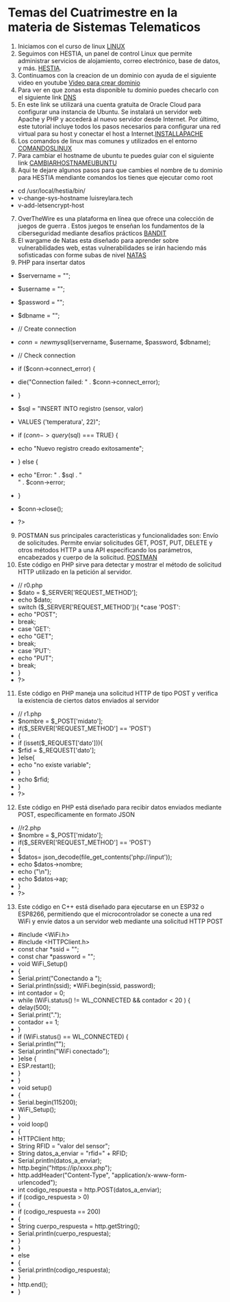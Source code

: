 # Temas del Cuatrimestre en la materia de Sistemas Telematicos 

1) Iniciamos con el curso de linux [LINUX](https://www.netacad.com/courses/fundamentos-de-linux?courseLang=es-XL&instance_id=6ba0d05e-8a4c-4303-aceb-9bbd10047548&authuser=0)
2) Seguimos con HESTIA, un panel de control Linux que permite administrar servicios de alojamiento, correo electrónico, base de datos, y más. [HESTIA](https://hestiacp.com/?authuser=0).
3) Continuamos con la creacion de un dominio con ayuda de el siguiente video en youtube [Video para crear dominio](https://www.youtube.com/playlist?list=PL-aSvPEYgSGij1bg9HvlLZAJahMNGunX7&authuser=0)
4) Para ver en que zonas esta disponible tu dominio puedes checarlo con el siguiente link [DNS](https://www.whatsmydns.net/?authuser=0)
5) En este link se  utilizará una cuenta gratuita de Oracle Cloud para configurar una instancia de Ubuntu. Se instalará un servidor web Apache y PHP y accederá al nuevo servidor desde Internet. Por último, este tutorial incluye todos los pasos necesarios para configurar una red virtual para su host y conectar el host a Internet.[INSTALLAPACHE](https://docs.oracle.com/en-us/iaas/developer-tutorials/tutorials/apache-on-ubuntu/01oci-ubuntu-apache-summary.htm?authuser=0)
6) Los comandos de linux mas comunes y utilizados en el entorno [COMANDOSLINUX](https://www.ionos.mx/digitalguide/servidores/configuracion/scp-de-linux/?authuser=0)
7) Para cambiar el hostname de ubuntu te puedes guiar con el siguiente link [CAMBIARHOSTNAMEUBUNTU](https://linuxize.com/post/how-to-change-hostname-on-ubuntu-22-04/?authuser=0)
8) Aqui te dejare algunos pasos para que cambies el nombre de tu dominio para HESTIA mendiante comandos los tienes que ejecutar como root
* cd /usr/local/hestia/bin/
* v-change-sys-hostname luisreylara.tech
* v-add-letsencrypt-host
7) OverTheWire es una plataforma en línea que ofrece una colección de juegos de guerra . Estos juegos te enseñan los fundamentos de la ciberseguridad mediante desafíos prácticos [BANDIT](https://overthewire.org/wargames/bandit/?authuser=0)
8) El wargame de Natas esta diseñado para aprender sobre vulnerabilidades web, estas vulnerabilidades se irán haciendo más sofisticadas con forme subas de nivel [NATAS](Vhttps://overthewire.org/wargames/natas/)
9) PHP para insertar datos 
* $servername = "";
* $username = "";
* $password = "";
* $dbname = "";

* // Create connection
* $conn = new mysqli($servername, $username, $password, $dbname);
* // Check connection
* if ($conn->connect_error) {
* die("Connection failed: " . $conn->connect_error);
* }

* $sql = "INSERT INTO registro (sensor, valor)
* VALUES ('temperatura', 22)";

* if ($conn->query($sql) === TRUE) {
* echo "Nuevo registro creado exitosamente";
* } else {
* echo "Error: " . $sql . "<br>" . $conn->error;
* }

* $conn->close();
* ?>
9) POSTMAN sus principales características y funcionalidades son: Envío de solicitudes. Permite enviar solicitudes GET, POST, PUT, DELETE y otros métodos HTTP a una API especificando los parámetros, encabezados y cuerpo de la solicitud. [POSTMAN](https://www.postman.com/)
10) Este código en PHP sirve para detectar y mostrar el método de solicitud HTTP utilizado en la petición al servidor.
* // r0.php
* $dato = $_SERVER['REQUEST_METHOD'];
* echo $dato;
* switch ($_SERVER['REQUEST_METHOD']){
*case 'POST':
* echo "POST";
* break;
* case 'GET':
* echo "GET";
* break;
* case 'PUT':
* echo "PUT";
* break;
* }
* ?>
11) Este código en PHP maneja una solicitud HTTP de tipo POST y verifica la existencia de ciertos datos enviados al servidor
* // r1.php
* $nombre = $_POST['midato'];
* if($_SERVER['REQUEST_METHOD'] == 'POST')
* {
* if (isset($_REQUEST['dato'])){
* $rfid = $_REQUEST['dato'];
* }else{
* echo "no existe variable";
* }
* echo $rfid;
* }
* ?>
12) Este código en PHP está diseñado para recibir datos enviados mediante POST, específicamente en formato JSON
* //r2.php
* $nombre = $_POST['midato'];
* if($_SERVER['REQUEST_METHOD'] == 'POST')
* {
*  $datos= json_decode(file_get_contents('php://input'));
* echo $datos->nombre;
* echo ("\n");
* echo $datos->ap;
* }
* ?>
13) Este código en C++ está diseñado para ejecutarse en un ESP32 o ESP8266, permitiendo que el microcontrolador se conecte a una red WiFi y envíe datos a un servidor web mediante una solicitud HTTP POST
* #include <WiFi.h>
* #include <HTTPClient.h>
* const char *ssid = "";
* const char *password = "";
* void WiFi_Setup() 
* {
* Serial.print("Conectando a ");
* Serial.println(ssid);
*WiFi.begin(ssid, password);
* int contador = 0;
* while (WiFi.status() != WL_CONNECTED && contador < 20 ) {
* delay(500);
* Serial.print(".");
* contador += 1;
* }
* if (WiFi.status() == WL_CONNECTED) {
* Serial.println("");
* Serial.println("WiFi conectado");
* }else {
* ESP.restart();
* }
* }
* void setup() 
* {
* Serial.begin(115200);
* WiFi_Setup();
* }
* void loop() 
* {
* HTTPClient http;
* String RFID = "valor del sensor";
* String datos_a_enviar = "rfid=" + RFID;
* Serial.println(datos_a_enviar);
* http.begin("https://ip/xxxx.php");       
* http.addHeader("Content-Type", "application/x-www-form-urlencoded");
* int codigo_respuesta = http.POST(datos_a_enviar);   
* if (codigo_respuesta > 0) 
* {
* if (codigo_respuesta == 200) 
* {
* String cuerpo_respuesta = http.getString();
* Serial.println(cuerpo_respuesta);
* }
* } 
* else 
* {
* Serial.println(codigo_respuesta);
* }
* http.end();  
* }
